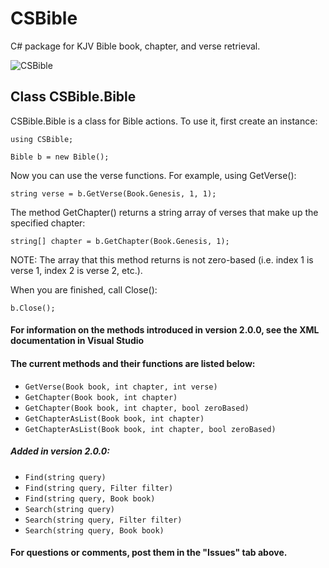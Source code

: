 # CSBible
C# package for KJV Bible book, chapter, and verse retrieval.

![CSBible](url)

## Class CSBible.Bible

CSBible.Bible is a class for Bible actions.  To use it, first create an instance:

`using CSBible;`

`Bible b = new Bible();`

Now you can use the verse functions.  For example, using GetVerse():

`string verse = b.GetVerse(Book.Genesis, 1, 1);`

The method GetChapter() returns a string array of verses that make up the specified chapter:

`string[] chapter = b.GetChapter(Book.Genesis, 1);`

NOTE: The array that this method returns is not zero-based (i.e. index 1 is verse 1, index 2 is verse 2, etc.).

When you are finished, call Close():

`b.Close();`

#### For information on the methods introduced in version 2.0.0, see the XML documentation in Visual Studio

#### The current methods and their functions are listed below:
* `GetVerse(Book book, int chapter, int verse)`
* `GetChapter(Book book, int chapter)`
* `GetChapter(Book book, int chapter, bool zeroBased)`
* `GetChapterAsList(Book book, int chapter)`
* `GetChapterAsList(Book book, int chapter, bool zeroBased)`
##### Added in version 2.0.0:
* `Find(string query)`
* `Find(string query, Filter filter)`
* `Find(string query, Book book)`
* `Search(string query)`
* `Search(string query, Filter filter)`
* `Search(string query, Book book)`

#### For questions or comments, post them in the "Issues" tab above.
